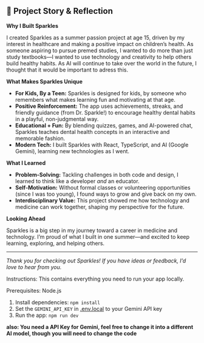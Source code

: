 ## 🌟 Project Story & Reflection

**Why I Built Sparkles**

I created Sparkles as a summer passion project at age 15, driven by my interest in healthcare and making a positive impact on children’s health. As someone aspiring to pursue premed studies, I wanted to do more than just study textbooks—I wanted to use technology and creativity to help others build healthy habits. As AI will continue to take over the world in the future, I thought that it would be important to adress this.

**What Makes Sparkles Unique**

- **For Kids, By a Teen:** Sparkles is designed for kids, by someone who remembers what makes learning fun and motivating at that age.
- **Positive Reinforcement:** The app uses achievements, streaks, and friendly guidance (from Dr. Sparkle!) to encourage healthy dental habits in a playful, non-judgmental way.
- **Educational + Fun:** By blending quizzes, games, and AI-powered chat, Sparkles teaches dental health concepts in an interactive and memorable fashion.
- **Modern Tech:** I built Sparkles with React, TypeScript, and AI (Google Gemini), learning new technologies as I went.

**What I Learned**

- **Problem-Solving:** Tackling challenges in both code and design, I learned to think like a developer *and* an educator.
- **Self-Motivation:** Without formal classes or volunteering opportunities (since I was too young), I found ways to grow and give back on my own.
- **Interdisciplinary Value:** This project showed me how technology and medicine can work together, shaping my perspective for the future.

**Looking Ahead**

Sparkles is a big step in my journey toward a career in medicine and technology. I’m proud of what I built in one summer—and excited to keep learning, exploring, and helping others.

---

*Thank you for checking out Sparkles! If you have ideas or feedback, I’d love to hear from you.*

Instructions:
This contains everything you need to run your app locally.

Prerequisites:  Node.js

1. Install dependencies:
   `npm install`
2. Set the `GEMINI_API_KEY` in [.env.local](.env.local) to your Gemini API key
3. Run the app:
   `npm run dev`

**also: You need a API Key for Gemini, feel free to change it into a different AI model, though you will need to change the code**
